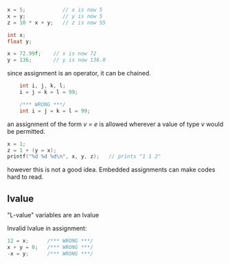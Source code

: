 ```c
x = 5;            // x is now 5
x = y;            // y is now 5
z = 10 * x + y;   // z is now 55 
```

```c
int x;
float y;

x = 72.99f;    // x is now 72
y = 136;       // y is now 136.0
```

since assignment is an operator, it can be chained.
```c
    int i, j, k, l;
    i = j = k = l = 99;

	/*** WRONG ***/
    int i = j = k = l = 99;
```

an assignment of the form *v = e* is allowed wherever a value of type *v* would be permitted.
```c
x = 1;
z = 1 + (y = x);
printf("%d %d %d\n", x, y, z);   // prints "1 1 2"
```
however this is not a good idea. Embedded assignments can make codes hard to read.

## lvalue
"L-value"
variables are an lvalue

Invalid lvalue in assignment:
```c
12 = x;      /*** WRONG ***/
x + y = 0;   /*** WRONG ***/
-x = y;      /*** WRONG ***/
```

